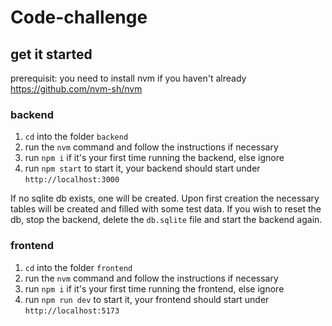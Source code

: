 # Code-challenge

## get it started
prerequisit: you need to install nvm if you haven't already https://github.com/nvm-sh/nvm

### backend

1. `cd` into the folder `backend`
2. run the `nvm` command and follow the instructions if necessary
3. run `npm i` if it's your first time running the backend, else ignore
4. run `npm start` to start it, your backend should start under `http://localhost:3000`

If no sqlite db exists, one will be created.
Upon first creation the necessary tables will be created and filled with some test data.
If you wish to reset the db, stop the backend, delete  the `db.sqlite` file and start the backend again.

### frontend
1. `cd` into the folder `frontend`
2. run the `nvm` command and follow the instructions if necessary
3. run `npm i` if it's your first time running the frontend, else ignore
4. run `npm run dev` to start it, your frontend should start under `http://localhost:5173`
